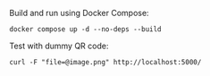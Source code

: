 Build and run using Docker Compose:
```
docker compose up -d --no-deps --build
```

Test with dummy QR code:
```
curl -F "file=@image.png" http://localhost:5000/
```
